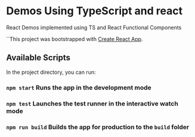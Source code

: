 # Demos Using TypeScript and react

React Demos implemented using TS and React Functional Components

``This project was bootstrapped with [Create React App](https://github.com/facebook/create-react-app).

## Available Scripts

In the project directory, you can run:

### `npm start` Runs the app in the development mode

### `npm test` Launches the test runner in the interactive watch mode

### `npm run build` Builds the app for production to the `build` folder
